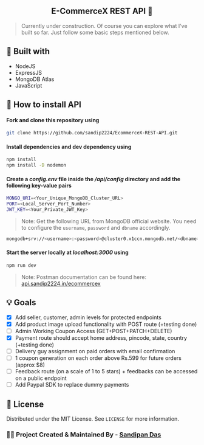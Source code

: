 <h2 align="center">E-CommerceX REST API 🛒</h2>

> Currently under construction. Of course you can explore what I've built so far. Just follow some basic steps mentioned below.

## 🔄 Built with

- NodeJS
- ExpressJS
- MongoDB Atlas
- JavaScript

## 🚩 How to install API

#### Fork and clone this repository using

   ```bash
   git clone https://github.com/sandip2224/EcommerceX-REST-API.git
   ```   
#### Install dependencies and dev dependency using

   ```bash
   npm install
   npm install -D nodemon
   ```  

#### Create a _config.env_ file inside the _/api/config_ directory and add the following key-value pairs

   ```bash
   MONGO_URI=<Your_Unique_MongoDB_Cluster_URL>
   PORT=<Local_Server_Port_Number>
   JWT_KEY=<Your_Private_JWT_Key>
   ```  
   > Note: Get the following URL from MongoDB official website. You need to configure the `username`, `password` and `dbname` accordingly.
   ```bash
   mongodb+srv://<username>:<password>@cluster0.x1ccn.mongodb.net/<dbname>?retryWrites=true&w=majority
   ```

 #### Start the server locally at _localhost:3000_ using

   ```bash
   npm run dev
   ```
   
<!-- ## 🔱 API Endpoints

### Products

```bash
GET    /api/products
GET    /api/products/:productId
POST   /api/products
PATCH  /api/products/:productId
DELETE /api/products/:productId
DELETE /api/products
```

### Orders
To manage user order details:

```bash
GET    /api/orders
GET    /api/orders/:orderId
POST   /api/orders
PATCH  /api/orders/:orderId
DELETE /api/orders/:orderId
```

### Users
To manage user credentials and roles:

```bash
GET    /api/users
GET    /api/users/:userId
PATCH  /api/users/:userId
DELETE /api/users/:userId
```

### Payments
To process pending payments on existing orders:

```bash
GET  /api/payments
POST /api/payments/:orderId
```

### Register
To register a new user before login:

```bash
POST /api/users/register
```

### Login
To login a user and generate a JWT token for accessing protected routes:

```bash
POST /api/users/login
```
 -->
> Note: Postman documentation can be found here: [api.sandip2224.in/ecommercex](https://documenter.getpostman.com/view/12943951/UV5WCHsP)

<!-- ## 🔍 UML Class Diagram

![UML Diagram](media/uml.png) -->

## 💡 Goals

- [x] Add seller, customer, admin levels for protected endpoints
- [x] Add product image upload functionality with POST route (+testing done)
- [ ] Admin Working Coupon Access (GET+POST+PATCH+DELETE)
- [x] Payment route should accept home address, pincode, state, country (+testing done)
- [ ] Delivery guy assignment on paid orders with email confirmation
- [ ] 1 coupon generation on each order above Rs.599 for future orders (approx $8)
- [ ] Feedback route (on a scale of 1 to 5 stars) + feedbacks can be accessed on a public endpoint
- [ ] Add Paypal SDK to replace dummy payments

## 🎴 License

Distributed under the MIT License. See `LICENSE` for more information.

### 👩‍💻 Project Created & Maintained By - [Sandipan Das](https://linkedin.com/in/sandipan0164)
